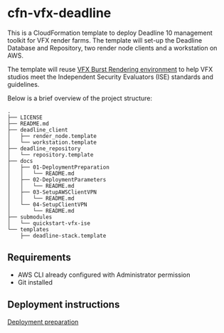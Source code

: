 # cfn-vfx-deadline

This is a CloudFormation template to deploy Deadline 10 management toolkit for VFX render farms. The template will set-up the Deadline Database and Repository, two render node clients and a workstation on AWS.

The template will reuse [VFX Burst Rendering environment](https://github.com/aws-quickstart/quickstart-vfx-ise) to help VFX studios meet the Independent Security Evaluators (ISE) standards and guidelines.

Below is a brief overview of the project structure:
```
.
├── LICENSE
├── README.md
├── deadline_client
│   ├── render_node.template
│   └── workstation.template
├── deadline_repository
│   └── repository.template
├── docs
│   ├── 01-DeploymentPreparation
│   │   └── README.md
│   ├── 02-DeploymentParameters
│   │   └── README.md
│   ├── 03-SetupAWSClientVPN
│   │   └── README.md
│   └── 04-SetupClientVPN
│       └── README.md
├── submodules
│   └── quickstart-vfx-ise
└── templates
    ├── deadline-stack.template
```

## Requirements
* AWS CLI already configured with Administrator permission
* Git installed

## Deployment instructions
[Deployment preparation](docs/01-DeploymentPreparation/README.md)

